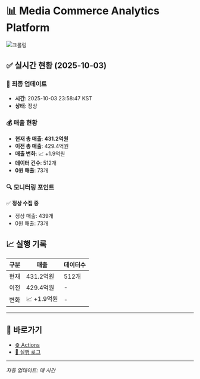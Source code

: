 # 📊 Media Commerce Analytics Platform

![크롤링](https://img.shields.io/badge/크롤링-정상-green)

## ✅ 실시간 현황 (2025-10-03)

### 📍 최종 업데이트
- **시간**: 2025-10-03 23:58:47 KST
- **상태**: 정상

### 💰 매출 현황
- **현재 총 매출**: **431.2억원**
- **이전 총 매출**: 429.4억원
- **매출 변화**: 📈 +1.9억원
- **데이터 건수**: 512개
- **0원 매출**: 73개

### 🔍 모니터링 포인트

✅ **정상 수집 중**
- 정상 매출: 439개
- 0원 매출: 73개


## 📈 실행 기록

| 구분 | 매출 | 데이터수 |
|------|------|----------|
| 현재 | 431.2억원 | 512개 |
| 이전 | 429.4억원 | - |
| 변화 | 📈 +1.9억원 | - |

---

## 🔗 바로가기

- [⚙️ Actions](../../actions)
- [📝 실행 로그](../../actions/workflows/daily_scraping.yml)

---

*자동 업데이트: 매 시간*
